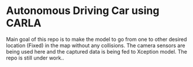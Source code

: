 # Autonomous Driving Car using CARLA
Main goal of this repo is to make the model to go from one to other desired location (Fixed) in the map without any collisions. The camera sensors are being used here and the captured data is being fed to Xception model.
The repo is still under work.. 

